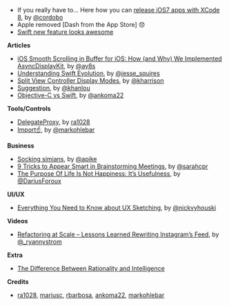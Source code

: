 * If you really have to... Here how you can [release iOS7 apps with XCode 8](http://cordobo.com/2281-quick-tip-release-ios-7-apps-with-xcode-8/), by [@cordobo](https://twitter.com/cordobo)
* Apple removed [Dash from the App Store] 😞
* [Swift new feature looks awesome](https://twitter.com/kostiakoval/status/783558872086802432)

**Articles**

* [iOS Smooth Scrolling in Buffer for iOS: How (and Why) We Implemented AsyncDisplayKit](https://overflow.buffer.com/2016/10/04/implementing-asyncdisplaykit-within-buffer-ios/), by [@ay8s](https://twitter.com/ay8s)
* [Understanding Swift Evolution](http://www.jessesquires.com/understanding-swift-evolution/), by [@jesse_squires](https://twitter.com/jesse_squires)
* [Split View Controller Display Modes](http://useyourloaf.com/blog/split-view-controller-display-modes/), by [@kharrison](https://twitter.com/kharrison)
* [Suggestion](http://khanlou.com/2016/10/suggestion/), by [@khanlou](http://www.twitter.com/khanlou)
* [Objective-C vs Swift](https://medium.com/@ankoma22/objective-c-vs-swift-904c71dfc75b#.lmaszgteg), by [@ankoma22](https://twitter.com/ankoma22)

**Tools/Controls**

* [DelegateProxy](https://github.com/ra1028/DelegateProxy), by [ra1028](https://github.com/ra1028)
* [Import☝️](https://github.com/markohlebar/Import), by [@markohlebar](https://twitter.com/markohlebar)

**Business**

* [Socking simians](http://www.allenpike.com/2016/socking-simians/), by [@apike](http://www.twitter.com/apike/)
* [9 Tricks to Appear Smart in Brainstorming Meetings](https://medium.com/conquering-corporate-america/9-tricks-to-appear-smart-in-brainstorming-meetings-5371dd1a1628#.tg6rfpwuw), by [@sarahcpr](https://twitter.com/sarahcpr)
* [The Purpose Of Life Is Not Happiness: It’s Usefulness](https://medium.com/art-of-practicality/the-purpose-of-life-is-not-happiness-its-usefulness-65064d0cdd59#.xp1wt3y1o), by [@DariusForoux](https://twitter.com/DariusForoux)

**UI/UX**

* [Everything You Need to Know about UX Sketching](https://www.toptal.com/designers/ux/guide-to-ux-sketching), by [@nickvyhouski](https://twitter.com/nickvyhouski)

**Videos**

* [Refactoring at Scale – Lessons Learned Rewriting Instagram’s Feed](https://realm.io/news/tryswift-ryan-nystrom-refactoring-at-scale-lessons-learned-rewriting-instagram-feed/), by [@_ryannystrom](https://twitter.com/_ryannystrom)

**Extra**

* [The Difference Between Rationality and Intelligence](http://mobile.nytimes.com/2016/09/18/opinion/sunday/the-difference-between-rationality-and-intelligence.html?)

**Credits**

* [ra1028](https://github.com/ra1028), [mariusc](https://github.com/mariusc), [rbarbosa](https://github.com/rbarbosa), [ankoma22](https://github.com/Ankoma22), [markohlebar](https://github.com/markohlebar)
